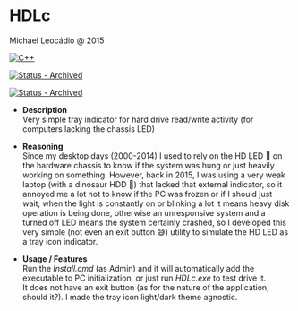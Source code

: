 # HDLc
Michael Leocádio @ 2015

[![C++](https://img.shields.io/static/v1?label=&message=C%2B%2B&color=%231E40AF&logo=C%2B%2B)](https://)

[![Status - Archived](https://img.shields.io/badge/Release-1.1.0-darkgreen)](https://)

[![Status - Archived](https://img.shields.io/badge/Status-Active-green)](https://)

- **Description**<br>
Very simple tray indicator for hard drive read/write activity (for computers lacking the chassis LED)

- **Reasoning**<br>
Since my desktop days (2000-2014) I used to rely on the HD LED 🚨 on the hardware chassis to know if the system was hung or just heavily working on something. However, back in 2015, I was using a very weak laptop (with a dinosaur HDD 🦕) that lacked that external indicator, so it annoyed me a lot not to know if the PC was frozen or if I should just wait; when the light is constantly on or blinking a lot it means heavy disk operation is being done, otherwise an unresponsive system and a turned off LED means the system certainly crashed, so I developed this very simple (not even an exit button 😅) utility to simulate the HD LED as a tray icon indicator.

- **Usage / Features**<br>
Run the *Install.cmd* (as Admin) and it will automatically add the executable to PC initialization, or just run *HDLc.exe* to test drive it.<br>It does not have an exit button (as for the nature of the application, should it?). I made the tray icon light/dark theme agnostic.
